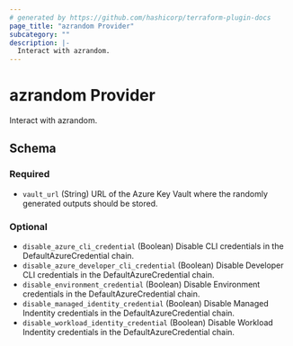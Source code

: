 ```yaml
---
# generated by https://github.com/hashicorp/terraform-plugin-docs
page_title: "azrandom Provider"
subcategory: ""
description: |-
  Interact with azrandom.
---
```


# azrandom Provider

Interact with azrandom.



<!-- schema generated by tfplugindocs -->
## Schema

### Required

- `vault_url` (String) URL of the Azure Key Vault where the randomly generated outputs should be stored.

### Optional

- `disable_azure_cli_credential` (Boolean) Disable CLI credentials in the DefaultAzureCredential chain.
- `disable_azure_developer_cli_credential` (Boolean) Disable Developer CLI credentials in the DefaultAzureCredential chain.
- `disable_environment_credential` (Boolean) Disable Environment credentials in the DefaultAzureCredential chain.
- `disable_managed_identity_credential` (Boolean) Disable Managed Indentity credentials in the DefaultAzureCredential chain.
- `disable_workload_identity_credential` (Boolean) Disable Workload Indentity credentials in the DefaultAzureCredential chain.
